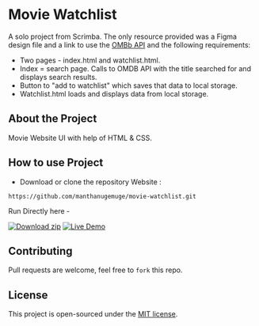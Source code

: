 # Movie Watchlist

A solo project from Scrimba. The only resource provided was a Figma design file and a link to use the [OMBb API](https://www.omdbapi.com/) and the following requirements:

-   Two pages - index.html and watchlist.html.
-   Index = search page. Calls to OMDB API with the title searched for and displays search results.
-   Button to "add to watchlist" which saves that data to local storage.
-   Watchlist.html loads and displays data from local storage.

## About the Project
Movie Website UI with help of HTML & CSS.

## How to use Project

- Download or clone the repository Website : 
```
https://github.com/manthanugemuge/movie-watchlist.git
``` 

Run Directly here -

[![Download zip](https://custom-icon-badges.herokuapp.com/badge/-Download-navy?style=for-the-badge&logo=download&logoColor=white "Download zip")](https://github.com/manthanugemuge/movie-watchlist/archive/refs/heads/main.zip) 
[![Live Demo](https://custom-icon-badges.herokuapp.com/badge/-Live-brightgreen?style=for-the-badge&logo=eye&logoColor=white "Live Demo")](https://manthanugemuge.github.io/movie-watchlist/)

## Contributing
Pull requests are welcome, feel free to ```fork``` this repo.

## License
This project is open-sourced under the [MIT license]().